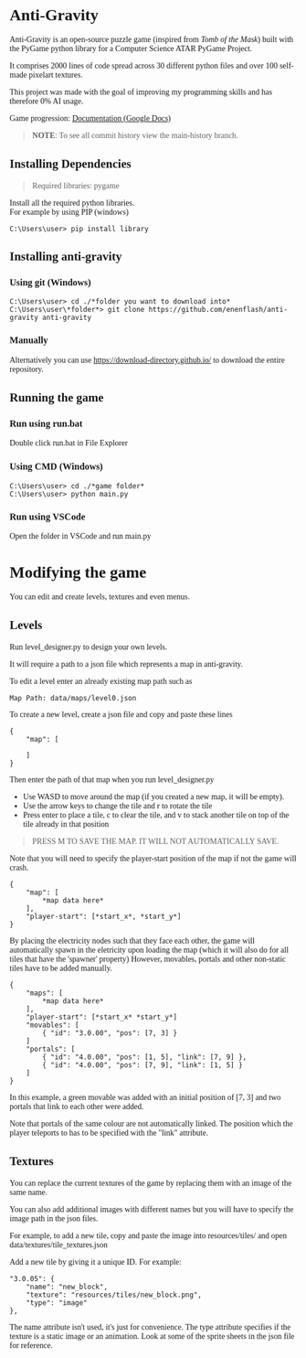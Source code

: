 <span style="font-family:'consolas';">

# Anti-Gravity
Anti-Gravity is an open-source puzzle game (inspired from *Tomb of the Mask*) built with the PyGame python library for a Computer Science ATAR PyGame Project. 

It comprises 2000 lines of code spread across 30 different python files and over 100 self-made pixelart textures.

This project was made with the goal of improving my programming skills and has therefore 0% AI usage.

Game progression: [Documentation (Google Docs)](https://docs.google.com/document/d/1YgxO29jv7kmoHWKECIMXgPgSoPKQm0y9mQzlj-sPr10/edit?usp=sharing)

> **NOTE**: To see all commit history view the main-history branch.

## Installing Dependencies
> Required libraries: pygame

Install all the required python libraries.\
For example by using PIP (windows)
```
C:\Users\user> pip install library
```

## Installing anti-gravity

### Using git (Windows)
```
C:\Users\user> cd ./*folder you want to download into*
C:\Users\user\*folder*> git clone https://github.com/enenflash/anti-gravity anti-gravity
```

### Manually
Alternatively you can use https://download-directory.github.io/ to download the entire repository.

## Running the game

### Run using run.bat
Double click run.bat in File Explorer

### Using CMD (Windows)
```
C:\Users\user> cd ./*game folder*
C:\Users\user> python main.py
```

### Run using VSCode
Open the folder in VSCode and run main.py

# Modifying the game
You can edit and create levels, textures and even menus.

## Levels
Run level_designer.py to design your own levels.

It will require a path to a json file which represents a map in anti-gravity.

To edit a level enter an already existing map path such as 
```
Map Path: data/maps/level0.json
```

To create a new level, create a json file and copy and paste these lines
```
{
    "map": [

    ]
}
```
Then enter the path of that map when you run level_designer.py

* Use WASD to move around the map (if you created a new map, it will be empty).
* Use the arrow keys to change the tile and r to rotate the tile
* Press enter to place a tile, c to clear the tile, and v to stack another tile on top of the tile already in that position

> PRESS M TO SAVE THE MAP. IT WILL NOT AUTOMATICALLY SAVE.

Note that you will need to specify the player-start position of the map if not the game will crash.
```
{
    "map": [
        *map data here*
    ],
    "player-start": [*start_x*, *start_y*]
}
```

By placing the electricity nodes such that they face each other, the game will automatically spawn in the eletricity upon loading the map (which it will also do for all tiles that have the 'spawner' property) However, movables, portals and other non-static tiles have to be added manually.
```
{
    "maps": [
        *map data here*
    ],
    "player-start": [*start_x* *start_y*]
    "movables": [
        { "id": "3.0.00", "pos": [7, 3] }
    ]
    "portals": [
        { "id": "4.0.00", "pos": [1, 5], "link": [7, 9] },
        { "id": "4.0.00", "pos": [7, 9], "link": [1, 5] }
    ]
}
```
In this example, a green movable was added with an initial position of [7, 3] and two portals that link to each other were added.

Note that portals of the same colour are not automatically linked. The position which the player teleports to has to be specified with the "link" attribute.

## Textures
You can replace the current textures of the game by replacing them with an image of the same name.

You can also add additional images with different names but you will have to specify the image path in the json files.

For example, to add a new tile, copy and paste the image into resources/tiles/ and open data/textures/tile_textures.json

Add a new tile by giving it a unique ID. For example:

```
"3.0.05": {
    "name": "new_block",
    "texture": "resources/tiles/new_block.png",
    "type": "image"
},
```

The name attribute isn't used, it's just for convenience.
The type attribute specifies if the texture is a static image or an animation. Look at some of the sprite sheets in the json file for reference.


</span>